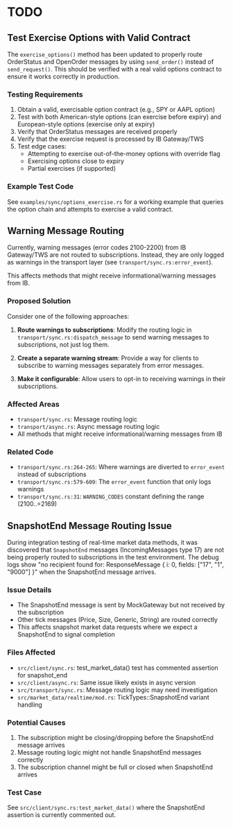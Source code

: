 # TODO

## Test Exercise Options with Valid Contract

The `exercise_options()` method has been updated to properly route OrderStatus and OpenOrder messages by using `send_order()` instead of `send_request()`. This should be verified with a real valid options contract to ensure it works correctly in production.

### Testing Requirements

1. Obtain a valid, exercisable option contract (e.g., SPY or AAPL option)
2. Test with both American-style options (can exercise before expiry) and European-style options (exercise only at expiry)
3. Verify that OrderStatus messages are received properly
4. Verify that the exercise request is processed by IB Gateway/TWS
5. Test edge cases:
   - Attempting to exercise out-of-the-money options with override flag
   - Exercising options close to expiry
   - Partial exercises (if supported)

### Example Test Code

See `examples/sync/options_exercise.rs` for a working example that queries the option chain and attempts to exercise a valid contract.

## Warning Message Routing

Currently, warning messages (error codes 2100-2200) from IB Gateway/TWS are not routed to subscriptions. Instead, they are only logged as warnings in the transport layer (see `transport/sync.rs:error_event`).

This affects methods that might receive informational/warning messages from IB.

### Proposed Solution

Consider one of the following approaches:

1. **Route warnings to subscriptions**: Modify the routing logic in `transport/sync.rs:dispatch_message` to send warning messages to subscriptions, not just log them.

2. **Create a separate warning stream**: Provide a way for clients to subscribe to warning messages separately from error messages.

3. **Make it configurable**: Allow users to opt-in to receiving warnings in their subscriptions.

### Affected Areas

- `transport/sync.rs`: Message routing logic
- `transport/async.rs`: Async message routing logic  
- All methods that might receive informational/warning messages from IB

### Related Code

- `transport/sync.rs:264-265`: Where warnings are diverted to `error_event` instead of subscriptions
- `transport/sync.rs:579-609`: The `error_event` function that only logs warnings
- `transport/sync.rs:31`: `WARNING_CODES` constant defining the range (2100..=2169)

## SnapshotEnd Message Routing Issue

During integration testing of real-time market data methods, it was discovered that `SnapshotEnd` messages (IncomingMessages type 17) are not being properly routed to subscriptions in the test environment. The debug logs show "no recipient found for: ResponseMessage { i: 0, fields: ["17", "1", "9000"] }" when the SnapshotEnd message arrives.

### Issue Details

- The SnapshotEnd message is sent by MockGateway but not received by the subscription
- Other tick messages (Price, Size, Generic, String) are routed correctly
- This affects snapshot market data requests where we expect a SnapshotEnd to signal completion

### Files Affected

- `src/client/sync.rs`: test_market_data() test has commented assertion for snapshot_end
- `src/client/async.rs`: Same issue likely exists in async version
- `src/transport/sync.rs`: Message routing logic may need investigation
- `src/market_data/realtime/mod.rs`: TickTypes::SnapshotEnd variant handling

### Potential Causes

1. The subscription might be closing/dropping before the SnapshotEnd message arrives
2. Message routing logic might not handle SnapshotEnd messages correctly
3. The subscription channel might be full or closed when SnapshotEnd arrives

### Test Case

See `src/client/sync.rs:test_market_data()` where the SnapshotEnd assertion is currently commented out.